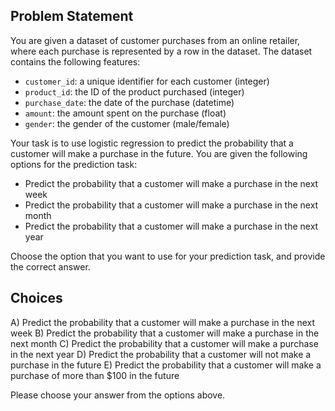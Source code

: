## Problem Statement
You are given a dataset of customer purchases from an online retailer, where each purchase is represented by a row in the dataset. The dataset contains the following features:

* `customer_id`: a unique identifier for each customer (integer)
* `product_id`: the ID of the product purchased (integer)
* `purchase_date`: the date of the purchase (datetime)
* `amount`: the amount spent on the purchase (float)
* `gender`: the gender of the customer (male/female)

Your task is to use logistic regression to predict the probability that a customer will make a purchase in the future. You are given the following options for the prediction task:

* Predict the probability that a customer will make a purchase in the next week
* Predict the probability that a customer will make a purchase in the next month
* Predict the probability that a customer will make a purchase in the next year

Choose the option that you want to use for your prediction task, and provide the correct answer.

## Choices

A) Predict the probability that a customer will make a purchase in the next week
B) Predict the probability that a customer will make a purchase in the next month
C) Predict the probability that a customer will make a purchase in the next year
D) Predict the probability that a customer will not make a purchase in the future
E) Predict the probability that a customer will make a purchase of more than $100 in the future

Please choose your answer from the options above.